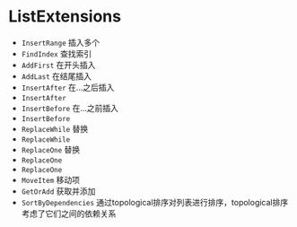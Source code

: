 # ListExtensions
- <code>InsertRange</code> 插入多个
- <code>FindIndex</code> 查找索引
- <code>AddFirst</code> 在开头插入
- <code>AddLast</code> 在结尾插入
- <code>InsertAfter</code> 在...之后插入
- <code>InsertAfter</code> 
- <code>InsertBefore</code> 在...之前插入
- <code>InsertBefore</code> 
- <code>ReplaceWhile</code> 替换
- <code>ReplaceWhile</code> 
- <code>ReplaceOne</code> 替换
- <code>ReplaceOne</code> 
- <code>ReplaceOne</code> 
- <code>MoveItem</code> 移动项
- <code>GetOrAdd</code> 获取并添加
- <code>SortByDependencies</code> 通过topological排序对列表进行排序，topological排序考虑了它们之间的依赖关系